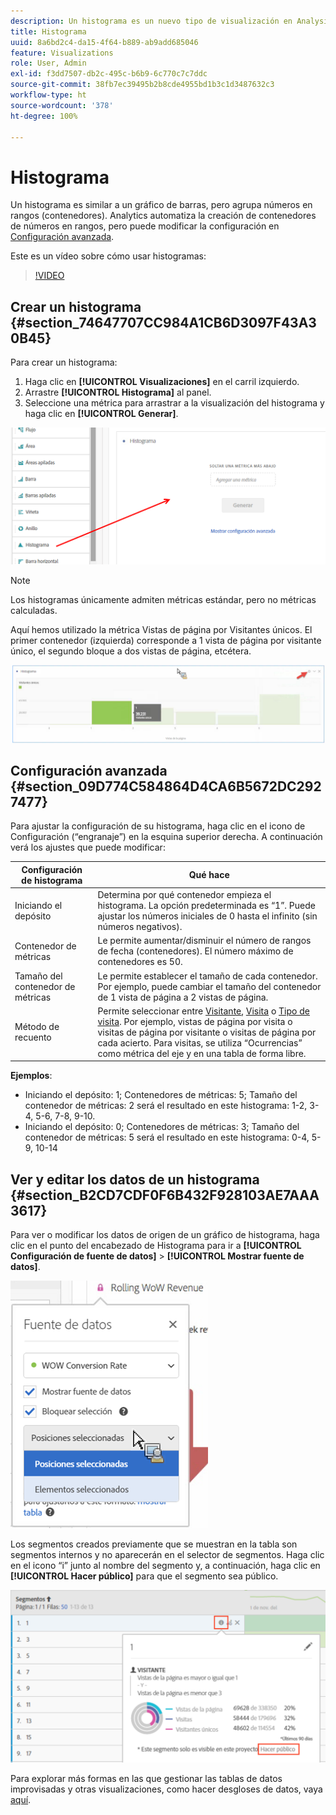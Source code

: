 ```yaml
---
description: Un histograma es un nuevo tipo de visualización en Analysis Workspace.
title: Histograma
uuid: 8a6bd2c4-da15-4f64-b889-ab9add685046
feature: Visualizations
role: User, Admin
exl-id: f3dd7507-db2c-495c-b6b9-6c770c7c7ddc
source-git-commit: 38fb7ec39495b2b8cde4955bd1b3c1d3487632c3
workflow-type: ht
source-wordcount: '378'
ht-degree: 100%

---
```


# Histograma

Un histograma es similar a un gráfico de barras, pero agrupa números en rangos (contenedores). Analytics automatiza la creación de contenedores de números en rangos, pero puede modificar la configuración en [Configuración avanzada](#section_09D774C584864D4CA6B5672DC2927477).

Este es un vídeo sobre cómo usar histogramas:

>[!VIDEO](https://video.tv.adobe.com/v/23725/?quality=12)

## Crear un histograma {#section_74647707CC984A1CB6D3097F43A30B45}

Para crear un histograma:

1. Haga clic en **[!UICONTROL Visualizaciones]** en el carril izquierdo.
1. Arrastre **[!UICONTROL Histograma]** al panel.
1. Seleccione una métrica para arrastrar a la visualización del histograma y haga clic en **[!UICONTROL Generar]**.

![](assets/histogram.png)

>[!NOTE]
>
>Los histogramas únicamente admiten métricas estándar, pero no métricas calculadas.

Aquí hemos utilizado la métrica Vistas de página por Visitantes únicos. El primer contenedor (izquierda) corresponde a 1 vista de página por visitante único, el segundo bloque a dos vistas de página, etcétera.

![](assets/histogram2.png)

## Configuración avanzada {#section_09D774C584864D4CA6B5672DC2927477}

Para ajustar la configuración de su histograma, haga clic en el icono de Configuración (“engranaje”) en la esquina superior derecha. A continuación verá los ajustes que puede modificar:

| Configuración de histograma | Qué hace |
|---|---|
| Iniciando el depósito | Determina por qué contenedor empieza el histograma. La opción predeterminada es “1”. Puede ajustar los números iniciales de 0 hasta el infinito (sin números negativos). |
| Contenedor de métricas | Le permite aumentar/disminuir el número de rangos de fecha (contenedores). El número máximo de contenedores es 50. |
| Tamaño del contenedor de métricas | Le permite establecer el tamaño de cada contenedor. Por ejemplo, puede cambiar el tamaño del contenedor de 1 vista de página a 2 vistas de página. |
| Método de recuento | Permite seleccionar entre [Visitante](/help/components/metrics/unique-visitors.md), [Visita](/help/components/metrics/visits.md) o [Tipo de visita](/help/components/dimensions/hit-type.md). Por ejemplo, vistas de página por visita o visitas de página por visitante o visitas de página por cada acierto. Para visitas, se utiliza “Ocurrencias” como métrica del eje y en una tabla de forma libre. |

<!--Russ or Meike - Check Hit Type link above. -->

**Ejemplos**:

* Iniciando el depósito: 1; Contenedores de métricas: 5; Tamaño del contenedor de métricas: 2 será el resultado en este histograma: 1-2, 3-4, 5-6, 7-8, 9-10.
* Iniciando el depósito: 0; Contenedores de métricas: 3; Tamaño del contenedor de métricas: 5 será el resultado en este histograma: 0-4, 5-9, 10-14

## Ver y editar los datos de un histograma {#section_B2CD7CDF0F6B432F928103AE7AAA3617}

Para ver o modificar los datos de origen de un gráfico de histograma, haga clic en el punto del encabezado de Histograma para ir a **[!UICONTROL Configuración de fuente de datos]** > **[!UICONTROL Mostrar fuente de datos]**.

![](assets/manage-data-source.png)

Los segmentos creados previamente que se muestran en la tabla son segmentos internos y no aparecerán en el selector de segmentos. Haga clic en el icono “i” junto al nombre del segmento y, a continuación, haga clic en **[!UICONTROL Hacer público]** para que el segmento sea público.

![](assets/prebuilt_segments.png)

Para explorar más formas en las que gestionar las tablas de datos improvisadas y otras visualizaciones, como hacer desgloses de datos, vaya [aquí](https://experienceleague.adobe.com/docs/analytics/analyze/analysis-workspace/visualizations/freeform-analysis-visualizations.html?lang=es).
